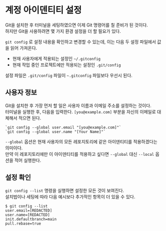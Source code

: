 # 계정 아이덴티티 설정
Git을 설치한 후 터미널을 세팅하였으면 이제 Git 명령어를 칠 준비가 된 것이다.  
하지만 Git을 사용하려면 몇 가지 환경 설정을 더 할 필요가 있다.

`git config` 로 설정 내용을 확인하고 변경할 수 있는데, 이는 다음 두 설정 파일에서 값을 읽어 가져온다.

* 현재 사용자에게 적용되는 설정인 `~/.gitconfig`
* 현재 작업 중인 프로젝트에만 적용되는 설정인 `.git/config`

설정 파일은 `.git/config` 파일이 `~.gitconfig` 파일보다 우선시 된다.

## 사용자 정보
Git을 설치한 후 가장 먼저 할 일은 사용자 이름과 이메일 주소를 설정하는 것이다.  
터미널을 실행한 후, 다음을 입력한다. `[you@example.com]` 부분을 자신의 이메일로 대체해서 적으면 된다.

```
`git config --global user.email "[you@example.com]"`
`git config --global user.name "[Your Name]"`
```

`--global` 옵션은 현재 사용자의 모든 레포지토리에 같은 아이덴티티를 적용하겠다는 의미이다.  
만약 이 레포지토리에만 이 아이덴티티를 적용하고 싶다면 `--global` 대신 `--local` 옵션을 적어 실행한다.

## 설정 확인
`git config --list` 명령을 실행하면 설정한 모든 것이 보여진다.  
설치법이나 세팅에 따라 다음 예시보다 추가적인 항목이 더 있을 수 있다.

```
$ git config --list
user.email=[REDACTED]
user.name=[REDACTED]
init.defaultbranch=main
pull.rebase=true
```
